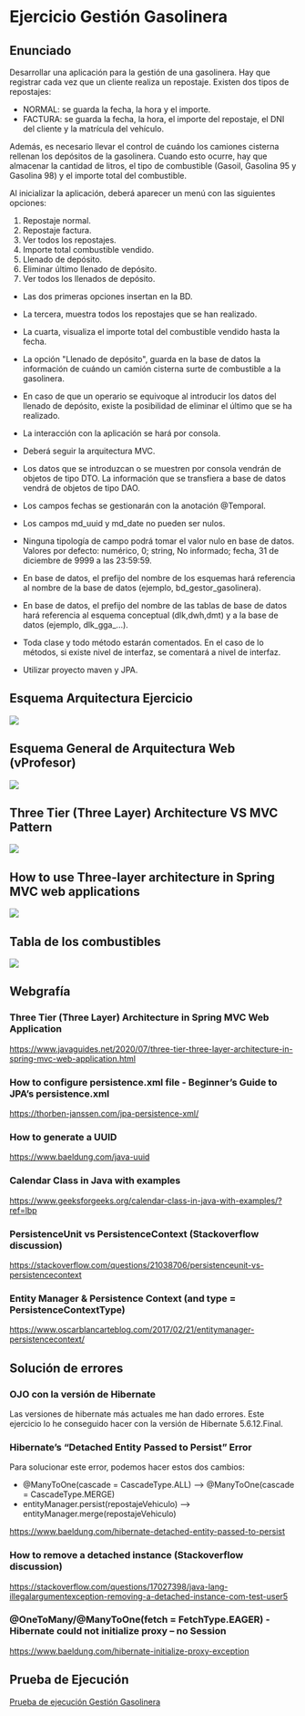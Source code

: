 # Ejercicio Gestión Gasolinera



## Enunciado

Desarrollar una aplicación para la gestión de una gasolinera. 
Hay que registrar cada vez que un cliente realiza un repostaje. Existen dos tipos de repostajes:

- NORMAL: se guarda la fecha, la hora y el importe.
- FACTURA: se guarda la fecha, la hora, el importe del repostaje, el DNI del cliente y la matrícula del vehículo.

Además, es necesario llevar el control de cuándo los camiones cisterna rellenan los depósitos de la gasolinera. Cuando esto ocurre, hay que almacenar la cantidad de litros, el tipo de combustible (Gasoil, Gasolina 95 y Gasolina 98) y el importe total del combustible.

Al inicializar la aplicación, deberá aparecer un menú con las siguientes opciones:

1. Repostaje normal.
2. Repostaje factura.
3. Ver todos los repostajes.
4. Importe total combustible vendido.
5. Llenado de depósito.
6. Eliminar último llenado de depósito.
7. Ver todos los llenados de depósito.


- Las dos primeras opciones insertan en la BD.
- La tercera, muestra todos los repostajes que se han realizado.
- La cuarta, visualiza el importe total del combustible vendido hasta la fecha.
- La opción "Llenado de depósito", guarda en la base de datos la información de cuándo un camión cisterna surte de combustible a la gasolinera.
- En caso de que un operario se equivoque al introducir los datos del llenado de depósito, existe la posibilidad de eliminar el último que se ha realizado. 

- La interacción con la aplicación se hará por consola.
- Deberá seguir la arquitectura MVC.
- Los datos que se introduzcan o se muestren por consola vendrán de objetos de tipo DTO. La información que se transfiera a base de datos vendrá de objetos de tipo DAO.
- Los campos fechas se gestionarán con la anotación @Temporal.
- Los campos md_uuid y md_date no pueden ser nulos. 
- Ninguna tipología de campo podrá tomar el valor nulo en base de datos. Valores por defecto: numérico, 0; string, No informado; fecha, 31 de diciembre de 9999 a las 23:59:59.
- En base de datos, el prefijo del nombre de los esquemas hará referencia al nombre de la base de datos (ejemplo, bd_gestor_gasolinera).
- En base de datos, el prefijo del nombre de las tablas de base de datos hará referencia al esquema conceptual (dlk,dwh,dmt) y a la base de datos (ejemplo, dlk_gga_...).
- Toda clase y todo método estarán comentados. En el caso de lo métodos, si existe nivel de interfaz, se comentará a nivel de interfaz.
- Utilizar proyecto maven y JPA.

## Esquema Arquitectura Ejercicio

![](./img/Esquema-Arquitectura-GestionGasolinera.jpg)

## Esquema General de Arquitectura Web (vProfesor)

![](./img/java-esquema-arquitectura.jpg)

## Three Tier (Three Layer) Architecture VS MVC Pattern

![](./img/1.png)

## How to use Three-layer architecture in Spring MVC web applications

![](./img/2.png)

## Tabla de los combustibles

![](./img/tabla-combustibles.png)

## Webgrafía

### Three Tier (Three Layer) Architecture in Spring MVC Web Application
https://www.javaguides.net/2020/07/three-tier-three-layer-architecture-in-spring-mvc-web-application.html

### How to configure persistence.xml file - Beginner’s Guide to JPA’s persistence.xml
https://thorben-janssen.com/jpa-persistence-xml/

### How to generate a UUID
https://www.baeldung.com/java-uuid

### Calendar Class in Java with examples
https://www.geeksforgeeks.org/calendar-class-in-java-with-examples/?ref=lbp

### PersistenceUnit vs PersistenceContext (Stackoverflow discussion)
https://stackoverflow.com/questions/21038706/persistenceunit-vs-persistencecontext

### Entity Manager & Persistence Context (and type = PersistenceContextType)
https://www.oscarblancarteblog.com/2017/02/21/entitymanager-persistencecontext/

## Solución de errores

### OJO con la versión de Hibernate

Las versiones de hibernate más actuales me han dado errores.
Este ejercicio lo he conseguido hacer con la versión de Hibernate 5.6.12.Final.

### Hibernate’s “Detached Entity Passed to Persist” Error
Para solucionar este error, podemos hacer estos dos cambios:

- @ManyToOne(cascade = CascadeType.ALL)	   -->	@ManyToOne(cascade = CascadeType.MERGE)
- entityManager.persist(repostajeVehiculo) -->  entityManager.merge(repostajeVehiculo)
  
https://www.baeldung.com/hibernate-detached-entity-passed-to-persist

### How to remove a detached instance (Stackoverflow discussion)
https://stackoverflow.com/questions/17027398/java-lang-illegalargumentexception-removing-a-detached-instance-com-test-user5

### @OneToMany/@ManyToOne(fetch = FetchType.EAGER) - Hibernate could not initialize proxy – no Session
https://www.baeldung.com/hibernate-initialize-proxy-exception


## Prueba de Ejecución

[Prueba de ejecución Gestión Gasolinera](https://user-images.githubusercontent.com/91122596/214709362-73bcf02d-e273-4b89-ac5e-e6a413752de3.mp4)
